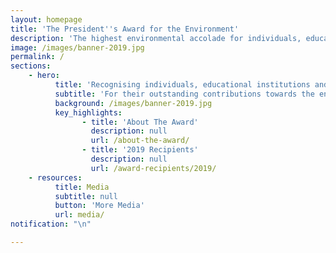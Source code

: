 ```yaml
---
layout: homepage
title: 'The President''s Award for the Environment'
description: 'The highest environmental accolade for individuals, educational institutions and organisations that have made outstanding contributions towards environmental and water resource sustainability in Singapore'
image: /images/banner-2019.jpg
permalink: /
sections:
    - hero:
          title: 'Recognising individuals, educational institutions and organisations'
          subtitle: 'For their outstanding contributions towards the environment and sustainability, as well as building a resilient future for Singapore.'
          background: /images/banner-2019.jpg
          key_highlights:
                - title: 'About The Award'
                  description: null
                  url: /about-the-award/
                - title: '2019 Recipients'
                  description: null
                  url: /award-recipients/2019/
    - resources:
          title: Media
          subtitle: null
          button: 'More Media'
          url: media/
notification: "\n"

---
```


